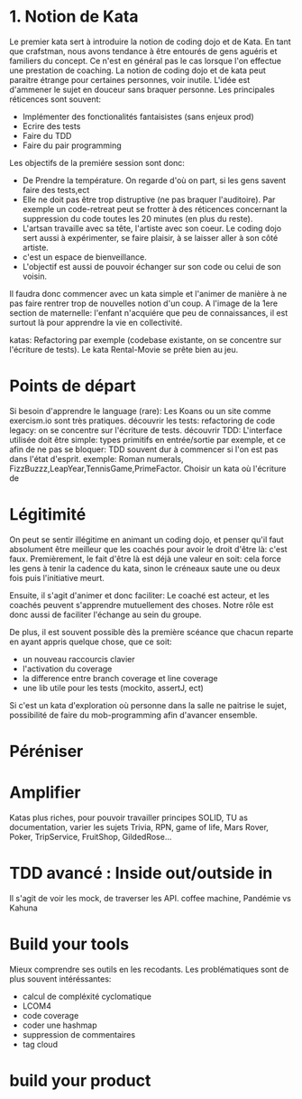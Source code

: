 # 1. Notion de Kata
Le premier kata sert à introduire la notion de coding dojo et de Kata. 
En tant que crafstman, nous avons tendance à être entourés de gens aguéris et familiers du concept. Ce n'est en général pas le cas lorsque l'on effectue une prestation de coaching.
La notion de coding dojo et de kata peut paraitre étrange pour certaines personnes, voir inutile. L'idée est d'ammener le sujet en douceur sans braquer personne.
Les principales réticences sont souvent: 
- Implémenter des fonctionalités fantaisistes (sans enjeux prod)
- Ecrire des tests
- Faire du TDD
- Faire du pair programming

Les objectifs de la premiére session sont donc:
- De Prendre la température. On regarde d'où on part, si les gens savent faire des tests,ect
- Elle ne doit pas être trop distruptive (ne pas braquer l'auditoire). Par exemple un code-retreat peut se frotter à des réticences concernant la suppression du code toutes les 20 minutes (en plus du reste). 
- L'artsan travaille avec sa tête, l'artiste avec son coeur. Le coding dojo sert aussi à expérimenter, se faire plaisir, à se laisser aller à son côté artiste.
- c'est un espace de bienveillance.
- L'objectif est aussi de pouvoir échanger sur son code ou celui de son voisin.

Il faudra donc commencer avec un kata simple et l'animer de manière à ne pas faire rentrer trop de nouvelles notion d'un coup.
A l'image de la 1ere section de maternelle: l'enfant n'acquiére que peu de connaissances, il est surtout là pour apprendre la vie en collectivité.

katas:
Refactoring par exemple (codebase existante, on se concentre sur l'écriture de tests).
Le kata Rental-Movie se prête bien au jeu.


# Points de départ
Si besoin d'apprendre le language (rare): Les Koans ou un site comme exercism.io sont très pratiques.
découvrir les tests: refactoring de code legacy: on se concentre sur l'écriture de tests.
découvrir TDD: L'interface utilisée doit être simple: types primitifs en entrée/sortie par exemple, et ce afin de ne pas se bloquer: TDD souvent dur à commencer si l'on est pas dans l'état d'esprit. 
        exemple: Roman numerals, FizzBuzzz,LeapYear,TennisGame,PrimeFactor. Choisir un kata où l'écriture de
        
# Légitimité
On peut se sentir illégitime en animant un coding dojo, et penser qu'il faut absolument être meilleur que les coachés pour avoir le droit d'être là: c'est faux.
Premièrement, le fait d'être là est déjà une valeur en soit: cela force les gens à tenir la cadence du kata, sinon le créneaux saute une ou deux fois puis l'initiative meurt.

Ensuite, il s'agit d'animer et donc faciliter: Le coaché est acteur, et les coachés peuvent s'apprendre mutuellement des choses. Notre rôle est donc aussi de faciliter l'échange au sein du groupe.

De plus, il est souvent possible dès la première scéance que chacun reparte en ayant appris quelque chose, que ce soit:
- un nouveau raccourcis clavier
- l'activation du coverage
- la difference entre branch coverage et line coverage
- une lib utile pour les tests (mockito, assertJ, ect)

Si c'est un kata d'exploration où personne dans la salle ne paitrise le sujet, possibilité de faire du mob-programming afin d'avancer ensemble.

# Péréniser

# Amplifier
Katas plus riches, pour pouvoir travailler principes SOLID, TU as documentation, varier les sujets
Trivia, RPN, game of life, Mars Rover, Poker, TripService, FruitShop, GildedRose...

# TDD avancé : Inside out/outside in
Il s'agit de voir les mock, de traverser les API.
coffee machine, Pandémie vs Kahuna

# Build your tools
Mieux comprendre ses outils en les recodants. Les problématiques sont de plus souvent intéréssantes:
- calcul de compléxité cyclomatique
- LCOM4
- code coverage
- coder une hashmap
- suppression de commentaires
- tag cloud

# build your product

